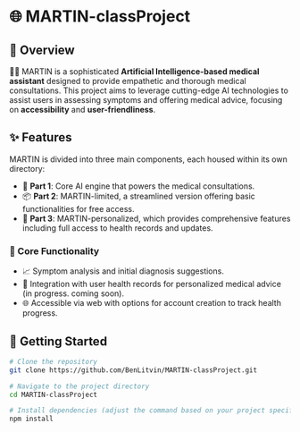 # 🌐 MARTIN-classProject

## 🎯 Overview

👨‍⚕️ MARTIN is a sophisticated **Artificial Intelligence-based medical assistant** designed to provide empathetic and thorough medical consultations. This project aims to leverage cutting-edge AI technologies to assist users in assessing symptoms and offering medical advice, focusing on **accessibility** and **user-friendliness**.

## ✨ Features

MARTIN is divided into three main components, each housed within its own directory:

- 🚀 **Part 1**: Core AI engine that powers the medical consultations.
- 📦 **Part 2**: MARTIN-limited, a streamlined version offering basic functionalities for free access.
- 🏥 **Part 3**: MARTIN-personalized, which provides comprehensive features including full access to health records and updates.

### 🌟 Core Functionality

- 📈 Symptom analysis and initial diagnosis suggestions.
- 🔗 Integration with user health records for personalized medical advice (in progress. coming soon).
- 🌐 Accessible via web with options for account creation to track health progress.

## 🚀 Getting Started

```bash
# Clone the repository
git clone https://github.com/BenLitvin/MARTIN-classProject.git

# Navigate to the project directory
cd MARTIN-classProject

# Install dependencies (adjust the command based on your project specifics)
npm install
